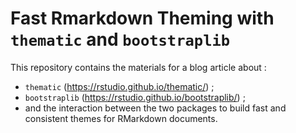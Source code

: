 
# Fast Rmarkdown Theming with `thematic` and `bootstraplib`

<!-- badges: start -->
<!-- badges: end -->

This repository contains the materials for a blog article about :

+ `thematic` (https://rstudio.github.io/thematic/) ;
+ `bootstraplib` (https://rstudio.github.io/bootstraplib/) ;
+ and the interaction between the two packages to build fast and consistent themes for RMarkdown documents.
